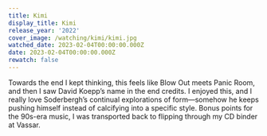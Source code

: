 ```yaml
---
title: Kimi
display_title: Kimi
release_year: '2022'
cover_image: /watching/kimi/kimi.jpg
watched_date: 2023-02-04T00:00:00.000Z
date: 2023-02-04T00:00:00.000Z
rewatch: false
---
```

Towards the end I kept thinking, this feels like Blow Out meets Panic Room, and then I saw David Koepp’s name in the end credits. I enjoyed this, and I really love Soderbergh’s continual explorations of form—somehow he keeps pushing himself instead of calcifying into a specific style. Bonus points for the 90s-era music, I was transported back to flipping through my CD binder at Vassar.
